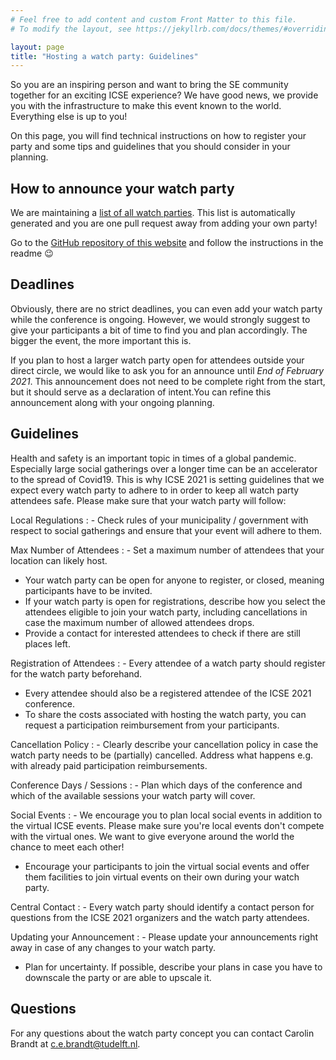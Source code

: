 ```yaml
---
# Feel free to add content and custom Front Matter to this file.
# To modify the layout, see https://jekyllrb.com/docs/themes/#overriding-theme-defaults

layout: page
title: "Hosting a watch party: Guidelines"
---
```


So you are an inspiring person and want to bring the SE community together for an exciting ICSE experience? We have good news, we provide you with the infrastructure to make this event known to the world. Everything else is up to you!

On this page, you will find technical instructions on how to register your party and some tips and guidelines that you should consider in your planning.


## How to announce your watch party

We are maintaining a [list of all watch parties](watch-party-list.html). This list is automatically generated and you are one pull request away from adding your own party!

Go to the [GitHub repository of this website](https://github.com/ICSE-Watch-Parties/2021) and follow the instructions in the readme 😉


## Deadlines

Obviously, there are no strict deadlines, you can even add your watch party while the conference is ongoing. However, we would strongly suggest to give your participants a bit of time to find you and plan accordingly. The bigger the event, the more important this is.

If you plan to host a larger watch party open for attendees outside your direct circle, we would like to ask you for an announce until *End of February 2021*. This announcement does not need to be complete right from the start, but it should serve as a declaration of intent.You can refine this announcement along with your ongoing planning.

## Guidelines
Health and safety is an important topic in times of a global pandemic.
Especially large social gatherings over a longer time can be an accelerator to the spread of Covid19.
This is why ICSE 2021 is setting guidelines that we expect every watch party to adhere to in order to keep all watch party attendees safe.
Please make sure that your watch party will follow:

Local Regulations
: - Check rules of your municipality / government with respect to social gatherings and ensure that your event will adhere to them.

Max Number of Attendees
: - Set a maximum number of attendees that your location can likely host.
  - Your watch party can be open for anyone to register, or closed, meaning participants have to be invited.
  - If your watch party is open for registrations, describe how you select the attendees eligible to join your watch party, including cancellations in case the maximum number of allowed attendees drops.
  - Provide a contact for interested attendees to check if there are still places left.

Registration of Attendees
: - Every attendee of a watch party should register for the watch party beforehand.
  - Every attendee should also be a registered attendee of the ICSE 2021 conference.
  - To share the costs associated with hosting the watch party, you can request a participation reimbursement from your participants.

Cancellation Policy
: - Clearly describe your cancellation policy in case the watch party needs to be (partially) cancelled. Address what happens e.g. with already paid participation reimbursements.

Conference Days / Sessions
: - Plan which days of the conference and which of the available sessions your watch party will cover.

Social Events
: - We encourage you to plan local social events in addition to the virtual ICSE events. Please make sure you're local events don't compete with the virtual ones. We want to give everyone around the world the chance to meet each other!
  - Encourage your participants to join the virtual social events and offer them facilities to join virtual events on their own during your watch party.

Central Contact
: - Every watch party should identify a contact person for questions from the ICSE 2021 organizers and the watch party attendees.

Updating your Announcement
: - Please update your announcements right away in case of any changes to your watch party.
  - Plan for uncertainty. If possible, describe your plans in case you have to downscale the party or are able to upscale it.

<!-- ## Points to consider outside of the announcement template
- do you need any support staff for the watch party? -->


## Questions
For any questions about the watch party concept you can contact Carolin Brandt at [c.e.brandt@tudelft.nl](mailto:c.e.brandt@tudelft.nl?subject=[ICSE2021WatchParty]%20Question%20about%20the%20ICSE2021%20Watch%20Party%20Guidellines).
